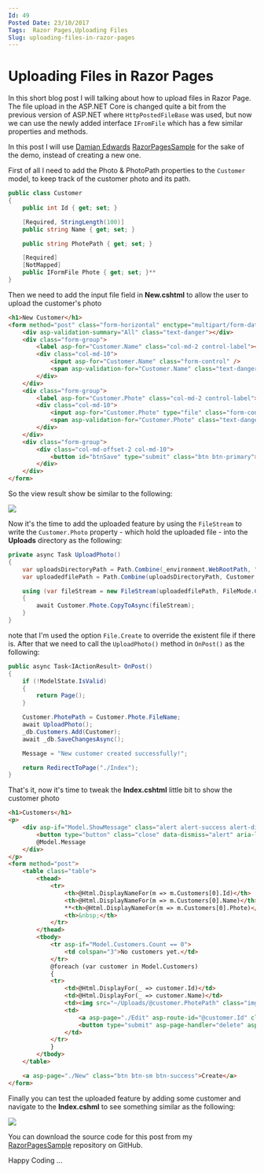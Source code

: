 ```yaml
---
Id: 49
Posted Date: 23/10/2017
Tags:  Razor Pages,Uploading Files 
Slug: uploading-files-in-razor-pages
---
```

# Uploading Files in Razor Pages

In this short blog post I will talking about how to upload files in Razor Page. The file upload in the ASP.NET Core is changed quite a bit from the previous version of ASP.NET where `HttpPostedFileBase` was used, but now we can use the newly added interface `IFromFile` which has a few similar properties and methods.

In this post I will use [Damian Edwards](https://twitter.com/DamianEdwards) [RazorPagesSample](https://github.com/DamianEdwards/RazorPagesSample) for the sake of the demo, instead of creating a new one.

First of all I need to add the Photo & PhotoPath properties to the `Customer` model, to keep track of the customer photo and its path.
```csharp
public class Customer
{
    public int Id { get; set; }

    [Required, StringLength(100)]
    public string Name { get; set; }

    public string PhotePath { get; set; }

    [Required]
    [NotMapped]
    public IFormFile Phote { get; set; }**
}
```
Then we need to add the input file field in **New.cshtml** to allow the user to upload the customer's photo
```html
<h1>New Customer</h1>
<form method="post" class="form-horizontal" enctype="multipart/form-data">
    <div asp-validation-summary="All" class="text-danger"></div>
    <div class="form-group">
        <label asp-for="Customer.Name" class="col-md-2 control-label"></label>
        <div class="col-md-10">
            <input asp-for="Customer.Name" class="form-control" />
            <span asp-validation-for="Customer.Name" class="text-danger"></span>
        </div>
    </div>
    <div class="form-group">
        <label asp-for="Customer.Phote" class="col-md-2 control-label"></label>
        <div class="col-md-10">
            <input asp-for="Customer.Phote" type="file" class="form-control" style="height:auto" />
            <span asp-validation-for="Customer.Phote" class="text-danger"></span>
        </div>
    </div>
    <div class="form-group">
        <div class="col-md-offset-2 col-md-10">
            <button id="btnSave" type="submit" class="btn btn-primary">Save</button>
        </div>
    </div>
</form>
```
So the view result show be similar to the following:

![](http://www.hishambinateya.com/images/posts/63d7a1b5-0c77-4dd3-83c1-293fe4c0e729.png)

Now it's the time to add the uploaded feature by using the `FileStream` to write the `Customer.Photo` property - which hold the uploaded file - into the **Uploads** directory as the following:
```csharp
private async Task UploadPhoto()
{
    var uploadsDirectoryPath = Path.Combine(_environment.WebRootPath, "Uploads");
    var uploadedfilePath = Path.Combine(uploadsDirectoryPath, Customer.Phote.FileName);

    using (var fileStream = new FileStream(uploadedfilePath, FileMode.Create))
    {
        await Customer.Phote.CopyToAsync(fileStream);
    }
}
```
note that I'm used the option `File.Create` to override the existent file if there is. After that we need to call the `UploadPhoto()` method in `OnPost()` as the following:
```csharp
public async Task<IActionResult> OnPost()
{
    if (!ModelState.IsValid)
    {
        return Page();
    }

    Customer.PhotePath = Customer.Phote.FileName;
    await UploadPhoto();
    _db.Customers.Add(Customer);
    await _db.SaveChangesAsync();

    Message = "New customer created successfully!";

    return RedirectToPage("./Index");
}
```
That's it, now it's time to tweak the **Index.cshtml** little bit to show the customer photo
```html
<h1>Customers</h1>
<p>
    <div asp-if="Model.ShowMessage" class="alert alert-success alert-dismissible" role="alert">
        <button type="button" class="close" data-dismiss="alert" aria-label="Close"><span aria-hidden="true">&times;</span></button>
        @Model.Message
    </div>
</p>
<form method="post">
    <table class="table">
        <thead>
            <tr>
                <th>@Html.DisplayNameFor(m => m.Customers[0].Id)</th>
                <th>@Html.DisplayNameFor(m => m.Customers[0].Name)</th>
                **<th>@Html.DisplayNameFor(m => m.Customers[0].Phote)</th>**
                <th>&nbsp;</th>
            </tr>
        </thead>
        <tbody>
            <tr asp-if="Model.Customers.Count == 0">
                <td colspan="3">No customers yet.</td>
            </tr>
            @foreach (var customer in Model.Customers)
            {
            <tr>
                <td>@Html.DisplayFor(_ => customer.Id)</td>
                <td>@Html.DisplayFor(_ => customer.Name)</td>
                <td><img src="~/Uploads/@customer.PhotePath" class="img-thumbnail" width="50" /></td>
                <td>
                    <a asp-page="./Edit" asp-route-id="@customer.Id" class="btn btn-xs btn-primary">edit</a>
                    <button type="submit" asp-page-handler="delete" asp-route-id="@customer.Id" class="btn btn-xs btn-danger">delete</button>
                </td>
            </tr>
            }
        </tbody>
    </table>

    <a asp-page="./New" class="btn btn-sm btn-success">Create</a>
</form>
```
Finally you can test the uploaded feature by adding some customer and navigate to the **Index.cshml** to see something similar as the following:

![](http://www.hishambinateya.com/images/posts/3db9f2a3-8511-4c78-82bb-962088e3af09.png)

You can download the source code for this post from my [RazorPagesSample](https://github.com/hishamco/RazorPagesSample) repository on GitHub.

Happy Coding ...